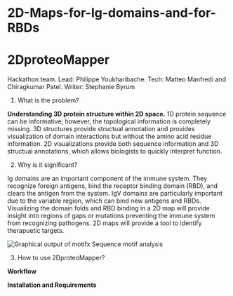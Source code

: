 # 2D-Maps-for-Ig-domains-and-for-RBDs

# 2DproteoMapper 

Hackathon team. Lead: Philippe Youkharibache. Tech: Matteo Manfredi and Chiragkumar Patel. Writer: Stephanie Byrum

1. What is the problem? 

**Understanding 3D protein structure within 2D space.** 1D protein sequence can be informative; however, the topological information is completely missing. 3D structures provide structual annotation and provides visualization of domain interactions but without the amino acid residue information. 2D visualizations provide both sequence information and 3D structual annotations, which allows biologists to quickly interpret function. 

2. Why is it significant? 

Ig domains are an important component of the immune system. They recognize foreign antigens, bind the receptor binding domain (RBD), and clears the antigen from the system. IgV domains are particularly important due to the variable region, which can bind new antigens and RBDs. Visualizing the domain folds and RBD binding in a 2D map will provide insight into regions of gaps or mutations preventing the immune system from recognizing pathogens. 2D maps will provide a tool to identify therapuetic targets. 

![Graphical output of motifx Sequence motif analysis](https://github.com/ByrumLab/)

3. How to use 2DproteoMapper?

**Workflow** 

**Installation and Requirements** 

